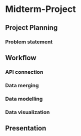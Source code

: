 # Midterm-Project

## Project Planning
### Problem statement


## Workflow

### API connection

### Data merging


### Data modelling


### Data visualization

## Presentation


